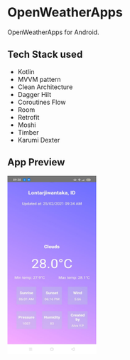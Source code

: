# OpenWeatherApps
OpenWeatherApps for Android.

Tech Stack used
---------
* Kotlin
* MVVM pattern
* Clean Architecture
* Dagger Hilt
* Coroutines Flow
* Room
* Retrofit
* Moshi
* Timber
* Karumi Dexter

App Preview
---------
<img src="https://github.com/alvayonara/OpenWeatherApps/blob/main/app-preview.jpeg" width="200" height="400"/>
